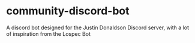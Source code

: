 # community-discord-bot
A discord bot designed for the Justin Donaldson Discord server, with a lot of inspiration from the Lospec Bot

